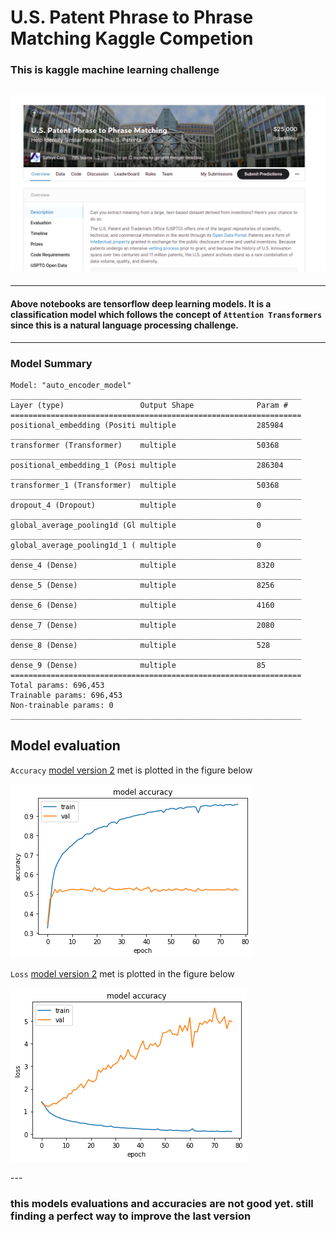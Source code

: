 # **U.S. Patent Phrase to Phrase Matching Kaggle Competion**


### __This is kaggle machine learning challenge__

## ![Image Link](docs/Screenshot%20from%202022-04-28%2000-57-40.png)

---
#### Above notebooks are tensorflow deep learning models. It is a classification model which follows the concept of `Attention Transformers` since this is a natural language processing challenge.

---
### Model Summary

```
Model: "auto_encoder_model"
_________________________________________________________________
Layer (type)                 Output Shape              Param #   
=================================================================
positional_embedding (Positi multiple                  285984    
_________________________________________________________________
transformer (Transformer)    multiple                  50368     
_________________________________________________________________
positional_embedding_1 (Posi multiple                  286304    
_________________________________________________________________
transformer_1 (Transformer)  multiple                  50368     
_________________________________________________________________
dropout_4 (Dropout)          multiple                  0         
_________________________________________________________________
global_average_pooling1d (Gl multiple                  0         
_________________________________________________________________
global_average_pooling1d_1 ( multiple                  0         
_________________________________________________________________
dense_4 (Dense)              multiple                  8320      
_________________________________________________________________
dense_5 (Dense)              multiple                  8256      
_________________________________________________________________
dense_6 (Dense)              multiple                  4160      
_________________________________________________________________
dense_7 (Dense)              multiple                  2080      
_________________________________________________________________
dense_8 (Dense)              multiple                  528       
_________________________________________________________________
dense_9 (Dense)              multiple                  85        
=================================================================
Total params: 696,453
Trainable params: 696,453
Non-trainable params: 0
_________________________________________________________________
```

## __Model evaluation__

`Accuracy` [model version 2](model-v2.ipynb) met is plotted in the figure below
<p align="left">
    <img src="docs/accuracy.png">
</p>

`Loss` [model version 2](model-v2.ipynb) met is plotted in the figure below
<p align="left">
    <img src="docs/loss.png">
</p>
---

### __this models evaluations and accuracies are not good yet. still finding a perfect way to improve the last version__